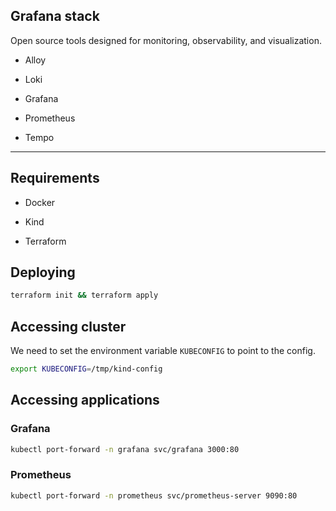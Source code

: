 ## Grafana stack

Open source tools designed for monitoring, observability, and visualization.

* Alloy

* Loki

* Grafana

* Prometheus

* Tempo

<hr>

## Requirements

* Docker

* Kind

* Terraform

## Deploying

```sh
terraform init && terraform apply
```

## Accessing cluster

We need to set the environment variable `KUBECONFIG` to point to the config.

```sh
export KUBECONFIG=/tmp/kind-config
```

## Accessing applications

### Grafana

```sh
kubectl port-forward -n grafana svc/grafana 3000:80
```

### Prometheus

```sh
kubectl port-forward -n prometheus svc/prometheus-server 9090:80
```
